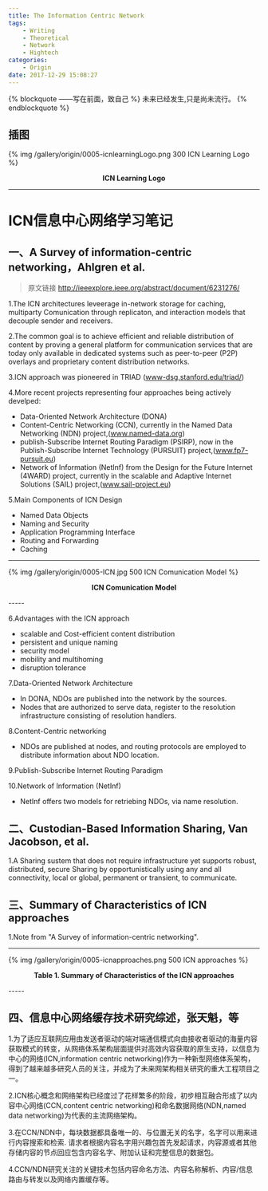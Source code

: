```yaml
---
title: The Information Centric Network
tags: 
	- Writing
	- Theoretical
	- Network
	- Hightech
categories:
	- Origin
date: 2017-12-29 15:08:27
---
```


{% blockquote ——写在前面，致自己 %}
未来已经发生,只是尚未流行。
{% endblockquote %}

<!-- more -->

## 插图


{% img /gallery/origin/0005-icnlearningLogo.png 300 ICN Learning Logo %}
<p align="center"><b>ICN Learning Logo</b></p>

-----

# ICN信息中心网络学习笔记

## 一、A Survey of information-centric networking，Ahlgren et al.

> 原文链接 http://ieeexplore.ieee.org/abstract/document/6231276/

1.The ICN architectures leveerage in-network storage for caching, multiparty Comunication through replicaton, and interaction models that decouple sender and receivers.

2.The common goal is to achieve efficient and reliable distribution of content by proving a general platform for communication services that are today only available in dedicated systems such as peer-to-peer (P2P) overlays and proprietary content distribution networks.

3.ICN approach was pioneered in TRIAD (www-dsg.stanford.edu/triad/)

4.More recent projects representing four approaches being actively develped:
- Data-Oriented Network Architecture (DONA)
- Content-Centric Networking (CCN), currently in the Named Data Networking (NDN) project,(www.named-data.org)
- publish-Subscribe Internet Routing Paradigm (PSIRP), now in the Publish-Subscribe Internet Technology (PURSUIT) project,(www.fp7-pursuit.eu)
- Network of Information (NetInf) from the Design for the Future Internet (4WARD) project, currently in the scalable and Adaptive Internet Solutions (SAIL) project,(www.sail-project.eu)

5.Main Components of ICN Design
- Named Data Objects
- Naming and Security
- Application Programming Interface
- Routing and Forwarding
- Caching

-----
 {% img /gallery/origin/0005-ICN.jpg 500 ICN Comunication Model %}
 <p align="center"><b>ICN Comunication Model</b></p>
-----

6.Advantages with the ICN approach
- scalable and Cost-efficient content distribution
- persistent and unique naming
- security model
- mobility and multihoming
- disruption tolerance

7.Data-Oriented Network Architecture
- In DONA, NDOs are published into the network by the sources.
- Nodes that are authorized to serve data, register to the resolution infrastructure consisting of resolution handlers.

8.Content-Centric networking
- NDOs are published at nodes, and routing protocols are employed to distribute information about NDO location.

9.Publish-Subscribe Internet Routing Paradigm

10.Network of Information (NetInf)
- NetInf offers two models for retriebing NDOs, via name resolution.

## 二、Custodian-Based Information Sharing, Van Jacobson, et al.

1.A Sharing sustem that does not require infrastructure yet supports robust, distributed, secure Sharing by opportunistically using any and all connectivity, local or global, permanent or transient, to communicate.



## 三、Summary of Characteristics of ICN approaches

1.Note from "A Survey of information-centric networking".

-----
 {% img /gallery/origin/0005-icnapproaches.png 500 ICN approaches %}
 <p align="center"><b>Table 1. Summary of Characteristics of the ICN approaches</b></p>
-----

## 四、信息中心网络缓存技术研究综述，张天魁，等

1.为了适应互联网应用由发送者驱动的端对端通信模式向由接收者驱动的海量内容获取模式的转变，从网络体系架构层面提供对高效内容获取的原生支持，以信息为中心的网络(ICN,information centric networking)作为一种新型网络体系架构，得到了越来越多研究人员的关注，并成为了未来网架构相关研究的重大工程项目之一。

2.ICN核心概念和网络架构已经度过了花样繁多的阶段，初步相互融合形成了以内容中心网络(CCN,content centric networking)和命名数据网络(NDN,named data networking)为代表的主流网络架构。

3.在CCN/NDN中，每块数据都具备唯一的、与位置无关的名字，名字可以用来进行内容搜索和检索. 请求者根据内容名字用兴趣包首先发起请求，内容源或者其他存储内容的节点回应包含内容名字、附加认证和完整信息的数据包。

4.CCN/NDN研究关注的关键技术包括内容命名方法、内容名称解析、内容/信息路由与转发以及网络内置缓存等。
